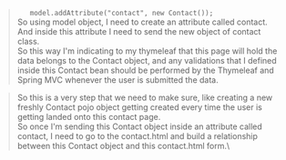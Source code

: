 


> ````   model.addAttribute("contact", new Contact());```` \
So using model object, I need to create an attribute called contact.\
And inside this attribute I need to send the new object of contact class.\
So this way I'm indicating to my thymeleaf that this page will hold
the data belongs to the Contact object, and any validations that I defined inside this Contact bean
should be performed by the Thymeleaf and Spring MVC whenever the user is submitted the data.


> So this is a very step that we need to make sure, like creating a new freshly Contact pojo object getting
created every time the user is getting landed onto this contact page. \
So once I'm sending this Contact object inside an attribute called contact, I need to go to the contact.html
and build a relationship between this Contact object and this contact.html form.\
